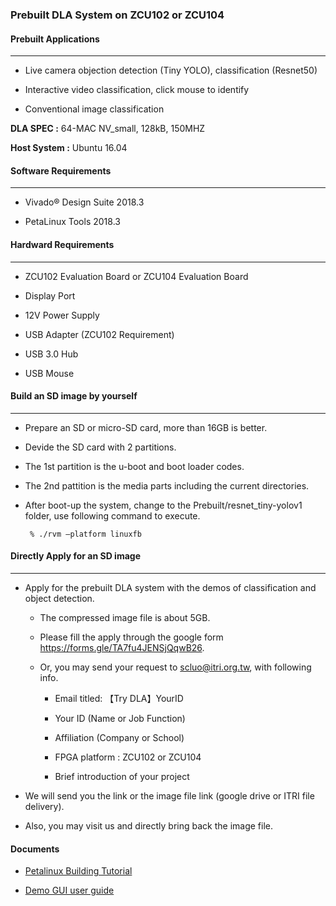 ### Prebuilt DLA System on ZCU102 or ZCU104


#### Prebuilt Applications
------------------

*  Live camera objection detection (Tiny YOLO), classification (Resnet50)

*  Interactive video classification, click mouse to identify

*  Conventional image classification


**DLA SPEC :** 64-MAC NV_small, 128kB, 150MHZ

**Host System :** Ubuntu 16.04

#### Software Requirements
--------------------------

*  Vivado&reg; Design Suite 2018.3

*  PetaLinux Tools 2018.3

#### Hardward Requirements
--------------------------

*  ZCU102 Evaluation Board or ZCU104 Evaluation Board

*  Display Port

*  12V Power Supply

*  USB Adapter (ZCU102 Requirement)

*  USB 3.0 Hub

*  USB Mouse

#### Build an SD image by yourself
----------

* Prepare an SD or micro-SD card, more than 16GB is better.
* Devide the SD card with 2 partitions.
* The 1st partition is the u-boot and boot loader codes.
* The 2nd pattition is the media parts including the current directories.
* After boot-up the system, change to the Prebuilt/resnet_tiny-yolov1 folder, use following command to execute.

       % ./rvm –platform linuxfb
 

#### Directly Apply for an SD image
-------------------------------------------

*  Apply for the prebuilt DLA system with the demos of classification and object detection.

    * The compressed image file is about 5GB.

    * Please fill the apply through the google form https://forms.gle/TA7fu4JENSjQqwB26.

    * Or, you may send your request to scluo@itri.org.tw, with following info.

      *  Email titled: 【Try DLA】YourID 

      *  Your ID  (Name or Job Function)

      *  Affiliation (Company or School) 

      *  FPGA platform : ZCU102 or ZCU104 

      *  Brief introduction of your project

  *  We will send you the link or the image file link (google drive or ITRI file delivery).

  *  Also, you may visit us and directly bring back the image file.

#### Documents

*  [Petalinux Building Tutorial](./doc/Petalinux%20Tutorial/petalinux_tutorial.pdf)

*  [Demo GUI user guide](./doc/Demo%20Start!/Demo%20Start.pdf)
